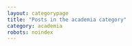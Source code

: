 ```yaml
---
layout: categorypage
title: "Posts in the academia category"
category: academia
robots: noindex
---
```

